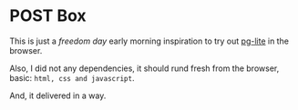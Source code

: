 # POST Box

This is just a _freedom day_ early morning inspiration to try out [pg-lite](https://github.com/ltdn/pg-lite) in the browser.

Also, I did not any dependencies, it should rund fresh from the browser, basic: `html, css and javascript`.

And, it delivered in a way.

